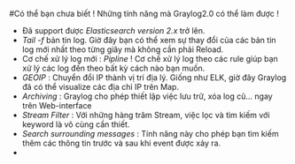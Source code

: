 
#Có thể bạn chưa biết ! Những tính năng mà Graylog2.0 có thể làm được !

- Đã support được *Elasticsearch version 2.x* trở lên. 
- *Tail -f* bản tin log. Giờ đây bạn có thể xem sự thay đổi của các bản tin log mới nhất theo từng giây mà không cần phải Reload. 
- Cơ chế xử lý log mới : *Pipline* ! Cơ chế xử lý log theo các rule giúp bạn xử lý các log đến theo bất kỳ cách nào bạn muốn. 
- *GEOIP* : Chuyển đổi IP thành vị trí địa lý. Giống như ELK, giờ đây Graylog đã có thể visualize các địa chỉ IP trên Map.
- *Archiving* : Graylog cho phép thiết lập việc lưu trữ, xóa log cũ... ngay trên Web-interface
- *Stream Filter* : Với những hàng trăm Stream, việc lọc và tìm kiếm với keyword là vô cùng cần thiết.
- *Search surrounding messages* : Tính năng này cho phép bạn tìm kiếm thêm các thông tin trước và sau khi event được xảy ra.
- 
